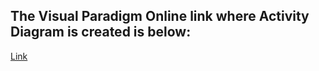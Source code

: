 ## The Visual Paradigm Online link where Activity Diagram is created is below:

[Link](https://online.visual-paradigm.com/community/share/bilcon-activity-diagram-1j7q77suwe)
